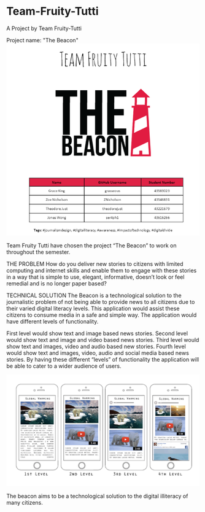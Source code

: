 # Team-Fruity-Tutti

A Project by Team Fruity-Tutti

Project name: "The Beacon"
![alt text](titlepage.png "Title page")

Team Fruity Tutti have chosen the project “The Beacon” to work on throughout the semester.  

THE PROBLEM
How do you deliver new stories to citizens with limited computing and internet skills and enable them to engage with these stories in a way that is simple to use, elegant, informative, doesn’t look or feel remedial and is no longer paper based?

TECHNICAL SOLUTION
The Beacon is a technological solution to the journalistic problem of not being able to provide news to all citizens due to their varied digital literacy levels. This application would assist these citizens to consume media in a safe and simple way. The application would have different levels of functionality. 

First level would show text and image based news stories. 
Second level would show text and image and video based news stories. 
Third level would show text and images, video and audio based new stories. 
Fourth level would show text and images, video, audio and social media based news stories. By having these different “levels” of functionality the application will be able to cater to a wider audience of users. 


![alt text](NewBeacon.png "Polar bears :D")


The beacon aims to be a technological solution to the digital illiteracy of many citizens.



